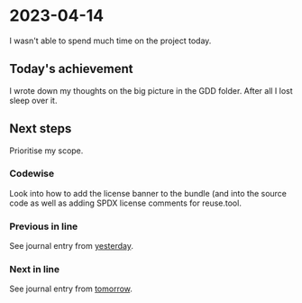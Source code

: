 # 2023-04-14

I wasn't able to spend much time on the project today.

## Today's achievement

I wrote down my thoughts on the big picture in the GDD folder.
After all I lost sleep over it.

## Next steps

Prioritise my scope.

### Codewise

Look into how to add the license banner to the bundle (and into the source code
as well as adding SPDX license comments for reuse.tool.

### Previous in line

See journal entry from [yesterday](./2023-04-13.md).

### Next in line

See journal entry from [tomorrow](./2023-04-15.md).
